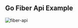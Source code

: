 ## Go Fiber Api Example

![fiber-api](https://user-images.githubusercontent.com/5644866/141355079-481e3ab9-fbb8-4d63-a278-4509344b0d47.jpg)
